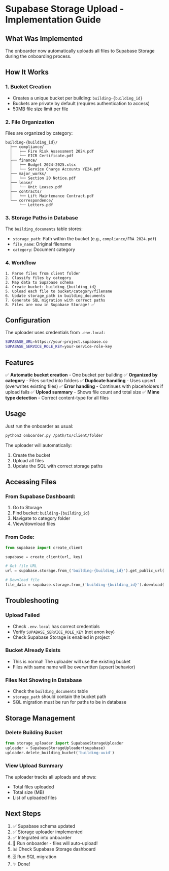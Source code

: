 # Supabase Storage Upload - Implementation Guide

## What Was Implemented

The onboarder now automatically uploads all files to Supabase Storage during the onboarding process.

## How It Works

### 1. **Bucket Creation**
- Creates a unique bucket per building: `building-{building_id}`
- Buckets are private by default (requires authentication to access)
- 50MB file size limit per file

### 2. **File Organization**
Files are organized by category:
```
building-{building_id}/
  ├── compliance/
  │   ├── Fire Risk Assessment 2024.pdf
  │   └── EICR Certificate.pdf
  ├── finance/
  │   ├── Budget 2024-2025.xlsx
  │   └── Service Charge Accounts YE24.pdf
  ├── major_works/
  │   └── Section 20 Notice.pdf
  ├── lease/
  │   └── Unit Leases.pdf
  ├── contracts/
  │   └── Lift Maintenance Contract.pdf
  └── correspondence/
      └── Letters.pdf
```

### 3. **Storage Paths in Database**
The `building_documents` table stores:
- `storage_path`: Path within the bucket (e.g., `compliance/FRA 2024.pdf`)
- `file_name`: Original filename
- `category`: Document category

### 4. **Workflow**

```
1. Parse files from client folder
2. Classify files by category
3. Map data to Supabase schema
4. Create bucket: building-{building_id}
5. Upload each file to bucket/category/filename
6. Update storage_path in building_documents
7. Generate SQL migration with correct paths
8. Files are now in Supabase Storage! ✅
```

## Configuration

The uploader uses credentials from `.env.local`:

```bash
SUPABASE_URL=https://your-project.supabase.co
SUPABASE_SERVICE_ROLE_KEY=your-service-role-key
```

## Features

✅ **Automatic bucket creation** - One bucket per building
✅ **Organized by category** - Files sorted into folders
✅ **Duplicate handling** - Uses upsert (overwrites existing files)
✅ **Error handling** - Continues with placeholders if upload fails
✅ **Upload summary** - Shows file count and total size
✅ **Mime type detection** - Correct content-type for all files

## Usage

Just run the onboarder as usual:

```bash
python3 onboarder.py /path/to/client/folder
```

The uploader will automatically:
1. Create the bucket
2. Upload all files
3. Update the SQL with correct storage paths

## Accessing Files

### From Supabase Dashboard:
1. Go to Storage
2. Find bucket: `building-{building_id}`
3. Navigate to category folder
4. View/download files

### From Code:
```python
from supabase import create_client

supabase = create_client(url, key)

# Get file URL
url = supabase.storage.from_('building-{building_id}').get_public_url('compliance/FRA.pdf')

# Download file
file_data = supabase.storage.from_('building-{building_id}').download('compliance/FRA.pdf')
```

## Troubleshooting

### Upload Failed
- Check `.env.local` has correct credentials
- Verify `SUPABASE_SERVICE_ROLE_KEY` (not anon key)
- Check Supabase Storage is enabled in project

### Bucket Already Exists
- This is normal! The uploader will use the existing bucket
- Files with same name will be overwritten (upsert behavior)

### Files Not Showing in Database
- Check the `building_documents` table
- `storage_path` should contain the bucket path
- SQL migration must be run for paths to be in database

## Storage Management

### Delete Building Bucket
```python
from storage_uploader import SupabaseStorageUploader
uploader = SupabaseStorageUploader(supabase)
uploader.delete_building_bucket('building-uuid')
```

### View Upload Summary
The uploader tracks all uploads and shows:
- Total files uploaded
- Total size (MB)
- List of uploaded files

## Next Steps

1. ✅ Supabase schema updated
2. ✅ Storage uploader implemented
3. ✅ Integrated into onboarder
4. 🚀 Run onboarder - files will auto-upload!
5. 📊 Check Supabase Storage dashboard
6. 🗄️ Run SQL migration
7. ✨ Done!
